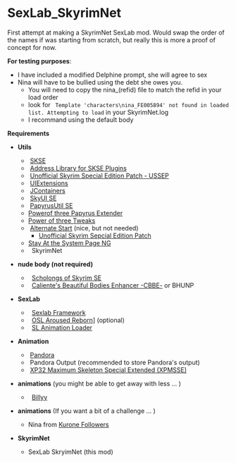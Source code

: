 # SexLab_SkyrimNet

First attempt at making a SkyrimNet SexLab mod.  Would swap the order of the names if was starting from scratch, but really this is more a proof of concept for now. 

**For testing purposes**:
- I have included a modified Delphine prompt, she will agree to sex 
- Nina will have to be bullied using the debt she owes you. 
    - You will need to copy the nina_(refid) file to match the refid in your load order
    - look for ` Template 'characters\nina_FE005894' not found in loaded list. Attempting to load` in your SkyrimNet.log
    - I recommand using the default body

  

**Requirements**

- **Utils**
    -  [SKSE](https://skse.silverlock.org/)
    -  [Address Library for SKSE Plugins](https://www.nexusmods.com/skyrimspecialedition/mods/32444)
    -  [Unofficial Skyrim Special Edition Patch - USSEP](https://www.nexusmods.com/skyrimspecialedition/mods/266)
    -  [UIExtensions](https://www.nexusmods.com/skyrimspecialedition/mods/17561)
    -  [JContainers](https://www.nexusmods.com/skyrimspecialedition/mods/16495)
    -  [SkyUI SE](https://www.nexusmods.com/skyrimspecialedition/mods/12604)
    -  [PapyrusUtil SE](https://www.nexusmods.com/skyrimspecialedition/mods/13048)
    -  [Powerof three Papyrus Extender](https://www.nexusmods.com/skyrimspecialedition/mods/22854)
    -  [Power of three Tweaks](https://www.nexusmods.com/skyrimspecialedition/mods/51073)
    -  [Alternate Start](https://www.nexusmods.com/skyrimspecialedition/mods/272) (nice, but not needed)
       - [Unofficial Skyrim Sepcial Edition Patch](https://www.nexusmods.com/skyrimspecialedition/mods/51073)
    -  [Stay At the System Page NG](https://www.nexusmods.com/skyrimspecialedition/mods/76927)
    -   SkyrimNet 
- **nude body (not required)**
    -   [Scholongs of Skyrim SE](https://www.loverslab.com/files/file/5355-schlongs-of-skyrim-se/)
    -   [Caliente's Beautiful Bodies Enhancer -CBBE-](https://www.nexusmods.com/skyrimspecialedition/mods/198) or BHUNP
- **SexLab**
    -   [Sexlab Framework](https://www.loverslab.com/files/category/228-sexlab-framework-se/)
    -   [OSL Aroused Reborn](https://www.loverslab.com/files/file/20867-osl-aroused-arousal-reborn-sse-ae/)] (optional)
    -   [SL Animation Loader](https://www.loverslab.com/files/file/5328-sexlab-animation-loader-sse/)
- **Animation**
    -  [Pandora](https://www.nexusmods.com/skyrimspecialedition/mods/133232)
    -  Pandora Output (recommended to store Pandora's output)
    -  [XP32 Maximum Skeleton Special Extended (XPMSSE)](https://www.nexusmods.com/skyrimspecialedition/mods/1988)
- **animations** (you might be able to get away with less ... )
    -   [Billyy](https://www.loverslab.com/files/file/3999-billyys-slal-animations-2025-1-1/)

- **animations** (If you want a bit of a challenge ... )
  - Nina from [Kurone Followers](https://www.nexusmods.com/skyrimspecialedition/mods/76220)
- **SkyrimNet**
    -   SexLab SkryimNet (this mod) 
